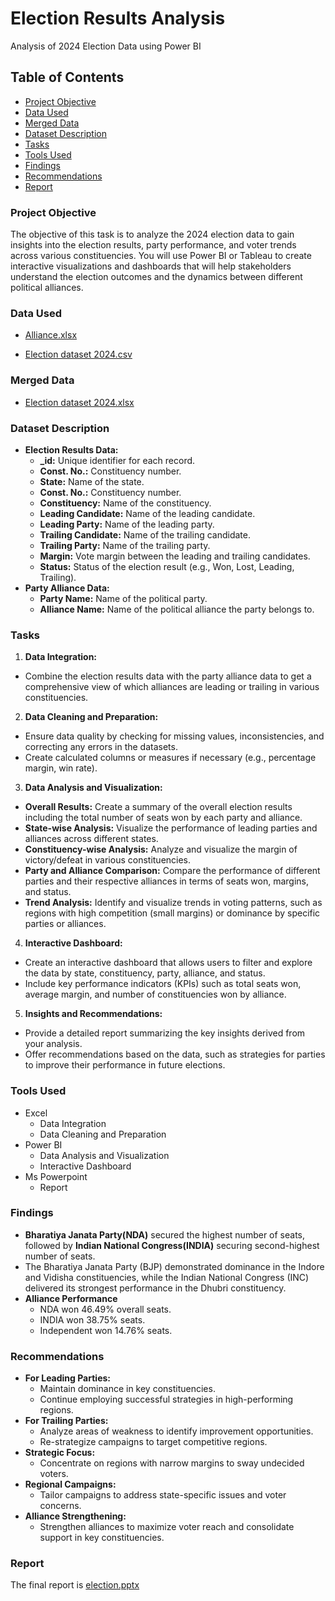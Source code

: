 # Election Results Analysis

Analysis of 2024 Election Data using Power BI

## Table of Contents

- [Project Objective](#project-objective)
- [Data Used](#data-used)
- [Merged Data](#merged-data)
- [Dataset Description](#dataset-description)
- [Tasks](#tasks)
- [Tools Used](#tools-used)
- [Findings](#findings)
- [Recommendations](#recommendations)
- [Report](#report)

### Project Objective

The objective of this task is to analyze the 2024 election data to gain insights into the election results,
party performance, and voter trends across various constituencies. You will use Power BI or Tableau to
create interactive visualizations and dashboards that will help stakeholders understand the election
outcomes and the dynamics between different political alliances.

### Data Used

- [Alliance.xlsx](https://github.com/user-attachments/files/16886154/Alliance.xlsx)

- [Election dataset 2024.csv](https://github.com/user-attachments/files/16886183/Election.dataset.2024.csv)

### Merged Data 

- [Election dataset 2024.xlsx](https://github.com/user-attachments/files/16887156/Election.dataset.2024.xlsx)

### Dataset Description

- **Election Results Data:**
  - **_id:** Unique identifier for each record.
  - **Const. No.:** Constituency number.
  - **State:** Name of the state.
  - **Const. No.:** Constituency number.
  - **Constituency:** Name of the constituency.
  - **Leading Candidate:** Name of the leading candidate.
  - **Leading Party:** Name of the leading party.
  - **Trailing Candidate:** Name of the trailing candidate.
  - **Trailing Party:** Name of the trailing party.
  - **Margin:** Vote margin between the leading and trailing candidates.
  - **Status:** Status of the election result (e.g., Won, Lost, Leading, Trailing).
- **Party Alliance Data:**
  - **Party Name:** Name of the political party.
  - **Alliance Name:** Name of the political alliance the party belongs to.  

### Tasks

1. **Data Integration:**
- Combine the election results data with the party alliance data to get a comprehensive view of which alliances are leading or trailing in various constituencies.
2. **Data Cleaning and Preparation:**
- Ensure data quality by checking for missing values, inconsistencies, and correcting any errors in the datasets.
- Create calculated columns or measures if necessary (e.g., percentage margin, win rate).
3. **Data Analysis and Visualization:**
- **Overall Results:** Create a summary of the overall election results including the total number of seats won by each party and alliance.
- **State-wise Analysis:** Visualize the performance of leading parties and alliances across different states.
- **Constituency-wise Analysis:** Analyze and visualize the margin of victory/defeat in various constituencies.
- **Party and Alliance Comparison:** Compare the performance of different parties and their respective alliances in terms of seats won, margins, and status.
- **Trend Analysis:** Identify and visualize trends in voting patterns, such as regions with high competition
(small margins) or dominance by specific parties or alliances.
4. **Interactive Dashboard:**
- Create an interactive dashboard that allows users to filter and explore the data by state, constituency, party, alliance, and status.
- Include key performance indicators (KPIs) such as total seats won, average margin, and number of constituencies won by alliance.
5. **Insights and Recommendations:**
- Provide a detailed report summarizing the key insights derived from your analysis.
- Offer recommendations based on the data, such as strategies for parties to improve their performance in future elections.

### Tools Used 

- Excel
   - Data Integration
   - Data Cleaning and Preparation
- Power BI
   - Data Analysis and Visualization
   - Interactive Dashboard
- Ms Powerpoint
   - Report
 
### Findings

- **Bharatiya Janata Party(NDA)** secured the highest number of seats, followed by **Indian National Congress(INDIA)** securing second-highest number of seats.
- The Bharatiya Janata Party (BJP) demonstrated dominance in the Indore and Vidisha constituencies, while the Indian National Congress (INC) delivered its strongest performance in the Dhubri constituency.
- **Alliance Performance**
  - NDA won 46.49% overall seats.
  - INDIA won 38.75% seats.
  - Independent won 14.76% seats.

### Recommendations

- **For Leading Parties:**
  - Maintain dominance in key constituencies.
  - Continue employing successful strategies in high-performing regions.
- **For Trailing Parties:**
   - Analyze areas of weakness to identify improvement opportunities.
   - Re-strategize campaigns to target competitive regions.
- **Strategic Focus:**
   - Concentrate on regions with narrow margins to sway undecided voters.
- **Regional Campaigns:**
   - Tailor campaigns to address state-specific issues and voter concerns.
- **Alliance Strengthening:**
   - Strengthen alliances to maximize voter reach and consolidate support in key constituencies.

### Report 

The final report is [election.pptx](https://github.com/user-attachments/files/16887417/election.pptx)
